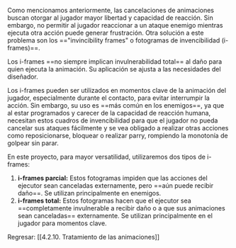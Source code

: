 
Como mencionamos anteriormente, las cancelaciones de animaciones buscan otorgar al jugador mayor libertad y capacidad de reacción. Sin embargo, no permitir al jugador reaccionar a un ataque enemigo mientras ejecuta otra acción puede generar frustración. Otra solución a este problema son los =="invincibility frames" o fotogramas de invencibilidad (i-frames)==.

Los i-frames ==no siempre implican invulnerabilidad total== al daño para quien ejecuta la animación. Su aplicación se ajusta a las necesidades del diseñador. 

Los i-frames pueden ser utilizados en momentos clave de la animación del jugador, especialmente durante el contacto, para evitar interrumpir la acción. Sin embargo, su uso es ==más común en los enemigos==, ya que al estar programados y carecer de la capacidad de reacción humana, necesitan estos cuadros de invencibilidad para que el jugador no pueda cancelar sus ataques fácilmente y se vea obligado a realizar otras acciones como reposicionarse, bloquear o realizar parry, rompiendo la monotonía de golpear sin parar.

En este proyecto, para mayor versatilidad, utilizaremos dos tipos de i-frames:

1. **i-frames parcial:** Estos fotogramas impiden que las acciones del ejecutor sean canceladas externamente, pero ==aún puede recibir daño==. Se utilizan principalmente en enemigos.
2. **i-frames total:** Estos fotogramas hacen que el ejecutor sea ==completamente invulnerable a recibir daño o a que sus animaciones sean canceladas== externamente. Se utilizan principalmente en el jugador para momentos clave.


Regresar: [[4.2.10. Tratamiento de las animaciones]]